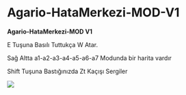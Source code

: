 # Agario-HataMerkezi-MOD-V1
**Agario-HataMerkezi-MOD V1**

E Tuşuna Basılı Tuttukça W Atar.

Sağ Altta a1-a2-a3-a4-a5-a6-a7 Modunda bir harita vardır

Shift Tuşuna Bastığınızda Zt Kaçışı Sergiler

<img src="http://i.hizliresim.com/j2oLm9.png" />
